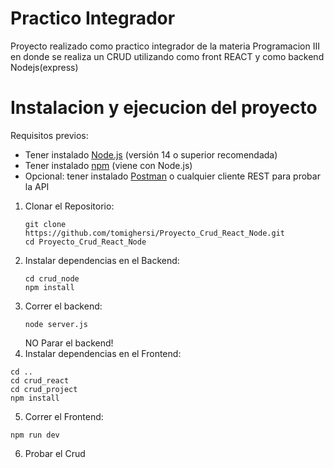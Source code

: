 # Practico Integrador

Proyecto realizado como practico integrador de la materia Programacion III en donde se realiza un CRUD utilizando como front REACT y como backend Nodejs(express)

# Instalacion y ejecucion del proyecto

Requisitos previos:
- Tener instalado [Node.js](https://nodejs.org/) (versión 14 o superior recomendada)
- Tener instalado [npm](https://www.npmjs.com/) (viene con Node.js)
- Opcional: tener instalado [Postman](https://www.postman.com/) o cualquier cliente REST para probar la API

1. Clonar el Repositorio:
   ```
   git clone https://github.com/tomighersi/Proyecto_Crud_React_Node.git
   cd Proyecto_Crud_React_Node
   ```
2. Instalar dependencias en el Backend:
   ```
   cd crud_node
   npm install
   ```
3. Correr el backend:
   ```
   node server.js
   ```
   NO Parar el backend!
5. Instalar dependencias en el Frontend:
  ```
  cd ..
  cd crud_react
  cd crud_project
  npm install
  ```
5. Correr el Frontend:
  ```
  npm run dev
  ```
6. Probar el Crud

